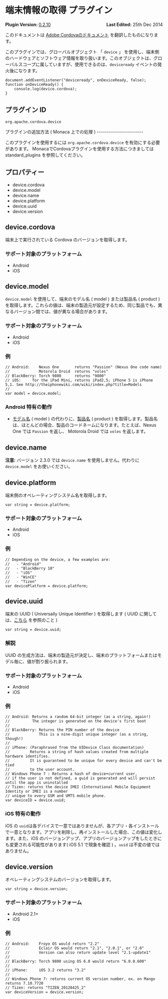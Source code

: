 端末情報の取得 プラグイン
=========================

<div>
  <div  style="float: left;" align="left"><b>Plugin Version: </b><a href="https://github.com/apache/cordova-plugin-device/blob/master/RELEASENOTES.md#0210-jun-05-2014">0.2.10</a></div>   
  <div align="right" style="float: right;"><b>Last Edited:</b> 25th Dec 2014</div>
  <br/>
</div>
<div class="admonition note">

このドキュメントは [Adobe
Cordovaのドキュメント](https://github.com/apache/cordova-plugin-device/blob/master/doc/ja/index.md)
を翻訳したものになります。

</div>

このプラグインでは、グローバルオブジェクト 「 `device` 」
を使用し、端末側のハードウェアとソフトウェア情報を取り扱います。このオブジェクトは、グローバルスコープに属していますが、使用できるのは、`deviceready`
イベントの発火後になります。

``` {.sourceCode .javascript}
document.addEventListener("deviceready", onDeviceReady, false);
function onDeviceReady() {
    console.log(device.cordova);
}
```

プラグイン ID
-------------

    org.apache.cordova.device

プラグインの追加方法 ( Monaca 上での処理 ) -----------------------

このプラグインを使用するには `org.apache.cordova.device`
を有効にする必要があります。
MonacaでCordovaプラグインを使用する方法につきましては standard\_plugins
を参照してください。

プロパティー
------------

-   device.cordova
-   device.model
-   device.name
-   device.platform
-   device.uuid
-   device.version

device.cordova
--------------

端末上で実行されている Cordova のバージョンを取得します。

### サポート対象のプラットフォーム

-   Android
-   iOS

device.model
------------

`device.model` を使用して、端末のモデル名 ( model ) または製品名 (
product )
を取得します。これらの値は、端末の製造元が設定するため、同じ製品でも、異なるバージョン間では、値が異なる場合があります。

### サポート対象のプラットフォーム

-   Android
-   iOS

### 例

``` {.sourceCode .javascript}
// Android:    Nexus One       returns "Passion" (Nexus One code name)
//             Motorola Droid  returns "voles"
// BlackBerry: Torch 9800      returns "9800"
// iOS:     for the iPad Mini, returns iPad2,5; iPhone 5 is iPhone 5,1. See http://theiphonewiki.com/wiki/index.php?title=Models
//
var model = device.model;
```

### Android 特有の動作

-   [モデル名](http://developer.android.com/reference/android/os/Build.html#MODEL)
    ( model )
    の代わりに、[製品名](http://developer.android.com/reference/android/os/Build.html#PRODUCT)
    ( product )
    を取得します。製品名は、ほとんどの場合、製品のコードネームになります。たとえば、Nexus
    One では `Passion` を返し、 Motorola Droid では `voles` を返します。

device.name
-----------

**注意:** バージョン 2.3.0 では `device.name`
を使用しません。代わりに`device.model` をお使いください。

device.platform
---------------

端末側のオペレーティングシステム名を取得します。

``` {.sourceCode .javascript}
var string = device.platform;
```

### サポート対象のプラットフォーム

-   Android
-   iOS

### 例

``` {.sourceCode .javascript}
// Depending on the device, a few examples are:
//   - "Android"
//   - "BlackBerry 10"
//   - "iOS"
//   - "WinCE"
//   - "Tizen"
var devicePlatform = device.platform;
```

device.uuid
-----------

端末の UUID ( Universally Unique Identifier ) を取得します ( UUID
に関しては、[こちら](http://en.wikipedia.org/wiki/Universally_Unique_Identifier)
を参照のこと )

``` {.sourceCode .javascript}
var string = device.uuid;
```

### 解説

UUID
の生成方法は、端末の製造元が決定し、端末のプラットフォームまたはモデル毎に、値が割り振られます。

### サポート対象のプラットフォーム

-   Android
-   iOS

### 例

``` {.sourceCode .javascript}
// Android: Returns a random 64-bit integer (as a string, again!)
//          The integer is generated on the device's first boot
//
// BlackBerry: Returns the PIN number of the device
//             This is a nine-digit unique integer (as a string, though!)
//
// iPhone: (Paraphrased from the UIDevice Class documentation)
//         Returns a string of hash values created from multiple hardware identifies.
//         It is guaranteed to be unique for every device and can't be tied
//         to the user account.
// Windows Phone 7 : Returns a hash of device+current user,
// if the user is not defined, a guid is generated and will persist until the app is uninstalled
// Tizen: returns the device IMEI (International Mobile Equipment Identity or IMEI is a number
// unique to every GSM and UMTS mobile phone.
var deviceID = device.uuid;
```

### iOS 特有の動作

iOS の
`uuid`は各デバイスで一意ではありませんが、各アプリ・各インストールで一意となります。アプリを削除し、再インストールした場合、この値は変化します。また、iOS
のバージョンアップ、アプリのバージョンアップをしたときにも変更される可能性があります(
iOS 5.1 で現象を確認 ) 。`uuid` は不変の値ではありません。

device.version
--------------

オペレーティングシステムのバージョンを取得します。

``` {.sourceCode .javascript}
var string = device.version;
```

### サポート対象のプラットフォーム

-   Android 2.1+
-   iOS

### 例

``` {.sourceCode .javascript}
// Android:    Froyo OS would return "2.2"
//             Eclair OS would return "2.1", "2.0.1", or "2.0"
//             Version can also return update level "2.1-update1"
//
// BlackBerry: Torch 9800 using OS 6.0 would return "6.0.0.600"
//
// iPhone:     iOS 3.2 returns "3.2"
//
// Windows Phone 7: returns current OS version number, ex. on Mango returns 7.10.7720
// Tizen: returns "TIZEN_20120425_2"
var deviceVersion = device.version;
```
